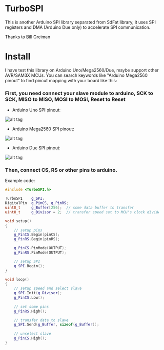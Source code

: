 # TurboSPI
This is another Arduino SPI library separated from SdFat library, it uses SPI registers and DMA (Arduino Due only) to accelerate SPI communication.

Thanks to Bill Greiman

# Install
I have test this library on Arduino Uno/Mega2560/Due, maybe support other AVR/SAM3X MCUs.
You can search keywords like "Arduino Mega2560 pinout" to find pinout mapping with your board like this:

### First, you need connect your slave module to arduino, SCK to SCK, MISO to MISO, MOSI to MOSI, Reset to Reset

 * Arduino Uno SPI pinout:

![alt tag](https://github.com/anydream/TurboSPI/raw/master/SPIpinout/uno.jpg)

 * Arduino Mega2560 SPI pinout:

![alt tag](https://github.com/anydream/TurboSPI/raw/master/SPIpinout/mega2560.jpg)

 * Arduino Due SPI pinout:

![alt tag](https://github.com/anydream/TurboSPI/raw/master/SPIpinout/due.jpg)

### Then, connect CS, RS or other pins to arduino.

Example code:
```cpp
#include <TurboSPI.h>

TurboSPI	g_SPI;
DigitalPin	g_PinCS, g_PinRS;
uint8_t		g_Buffer[256];	// some data buffer to transfer
uint8_t		g_Divisor = 2;	// transfer speed set to MCU's clock divide by 2

void setup()
{
	// setup pins
	g_PinCS.Begin(pinCS);
	g_PinRS.Begin(pinRS);

	g_PinCS.PinMode(OUTPUT);
	g_PinRS.PinMode(OUTPUT);

	// setup SPI
	g_SPI.Begin();
}

void loop()
{
	// setup speed and select slave
	g_SPI.Init(g_Divisor);
	g_PinCS.Low();
	
	// set some pins
	g_PinRS.High();

	// transfer data to slave
	g_SPI.Send(g_Buffer, sizeof(g_Buffer));
	
	// unselect slave
	g_PinCS.High();
}
```